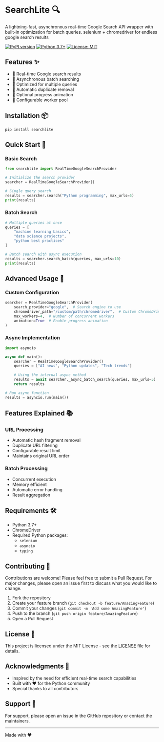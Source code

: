 # SearchLite 🔍

A lightning-fast, asynchronous real-time Google Search API wrapper with built-in optimization for batch queries.
selenium + chromedriver for endless google search results

[![PyPI version](https://img.shields.io/badge/pypi-v1.0.0-blue.svg)](https://pypi.org/project/searchlite/)
[![Python 3.7+](https://img.shields.io/badge/python-3.7+-blue.svg)](https://www.python.org/downloads/)
[![License: MIT](https://img.shields.io/badge/License-MIT-yellow.svg)](https://opensource.org/licenses/MIT)

## Features ✨

- 🚀 Real-time Google search results
- 🔄 Asynchronous batch searching
- 🎯 Optimized for multiple queries
- 🧹 Automatic duplicate removal
- 🎨 Optional progress animation
- 🔧 Configurable worker pool

## Installation 📦

```bash
pip install searchlite
```

## Quick Start 🚀

### Basic Search

```python
from searchlite import RealTimeGoogleSearchProvider

# Initialize the search provider
searcher = RealTimeGoogleSearchProvider()

# Single query search
results = searcher.search("Python programming", max_urls=5)
print(results)
```

### Batch Search

```python
# Multiple queries at once
queries = [
    "machine learning basics",
    "data science projects",
    "python best practices"
]

# Batch search with async execution
results = searcher.search_batch(queries, max_urls=10)
print(results)
```

## Advanced Usage 🔧

### Custom Configuration

```python
searcher = RealTimeGoogleSearchProvider(
    search_provider="google",  # Search engine to use
    chromedriver_path="/custom/path/chromedriver",  # Custom ChromeDriver path
    max_workers=4,  # Number of concurrent workers
    animation=True  # Enable progress animation
)
```

### Async Implementation

```python
import asyncio

async def main():
    searcher = RealTimeGoogleSearchProvider()
    queries = ["AI news", "Python updates", "Tech trends"]
    
    # Using the internal async method
    results = await searcher._async_batch_search(queries, max_urls=5)
    return results

# Run async function
results = asyncio.run(main())
```

## Features Explained 📚

### URL Processing
- Automatic hash fragment removal
- Duplicate URL filtering
- Configurable result limit
- Maintains original URL order

### Batch Processing
- Concurrent execution
- Memory efficient
- Automatic error handling
- Result aggregation

## Requirements 🛠️

- Python 3.7+
- ChromeDriver
- Required Python packages:
  - `selenium`
  - `asyncio`
  - `typing`

## Contributing 🤝

Contributions are welcome! Please feel free to submit a Pull Request. For major changes, please open an issue first to discuss what you would like to change.

1. Fork the repository
2. Create your feature branch (`git checkout -b feature/AmazingFeature`)
3. Commit your changes (`git commit -m 'Add some AmazingFeature'`)
4. Push to the branch (`git push origin feature/AmazingFeature`)
5. Open a Pull Request

## License 📄

This project is licensed under the MIT License - see the [LICENSE](LICENSE) file for details.

## Acknowledgments 🙏

- Inspired by the need for efficient real-time search capabilities
- Built with ❤️ for the Python community
- Special thanks to all contributors

## Support 💬

For support, please open an issue in the GitHub repository or contact the maintainers.

---

Made with ❤️ 